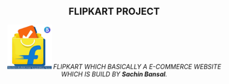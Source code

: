 <h2 align="center">FLIPKART PROJECT </h2>
<p align="center">
<img src="assets/flipi.png" alt="flipkart" height="100" width="100" >
<i>
  FLIPKART WHICH BASICALLY A E-COMMERCE WEBSITE WHICH IS BUILD BY <strong>Sachin Bansal</strong>.
  </i>
</p>
